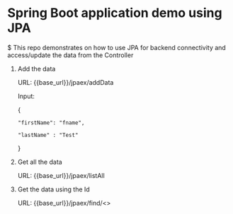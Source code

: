 # Spring Boot application demo using JPA

$ This repo demonstrates on how to use JPA for backend connectivity and access/update the data from the Controller

1. Add the data

   URL: {{base_url}}/jpaex/addData

   Input:
   
    {
   
       "firstName": "fname",

       "lastName" : "Test"
   
    }
2. Get all the data
    
    URL: {{base_url}}/jpaex/listAll

3. Get the data using the Id
   
    URL: {{base_url}}/jpaex/find/<<id>>